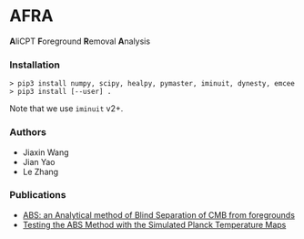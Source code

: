 # AFRA

**A**liCPT **F**oreground **R**emoval **A**nalysis


### Installation

```
> pip3 install numpy, scipy, healpy, pymaster, iminuit, dynesty, emcee
> pip3 install [--user] .
```

Note that we use `iminuit` v2+.

### Authors

- Jiaxin Wang
- Jian Yao
- Le Zhang

### Publications

- [ABS: an Analytical method of Blind Separation of CMB from foregrounds](https://academic.oup.com/mnras/article/484/2/1616/5289912)
- [Testing the ABS Method with the Simulated Planck Temperature Maps](https://iopscience.iop.org/article/10.3847/1538-4365/aaef7a)
